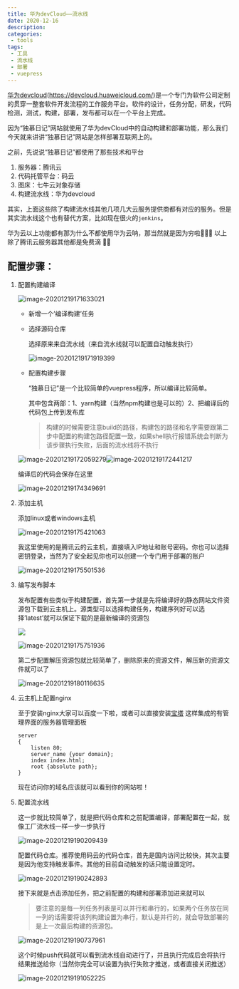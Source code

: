 ```yaml
---
title: 华为devCloud——流水线
date: 2020-12-16
description: 
categories:
 - tools
tags:
 - 工具
 - 流水线
 - 部署
 - vuepress
---
```


[华为devcloud](https://devcloud.huaweicloud.com/)(https://devcloud.huaweicloud.com/)是一个专门为软件公司定制的贯穿一整套软件开发流程的工作服务平台。软件的设计，任务分配，研发，代码检测，测试，构建，部署，发布都可以在一个平台上完成。

因为“独慕日记”网站就使用了华为devCloud中的自动构建和部署功能，那么我们今天就来讲讲“独慕日记”网站是怎样部署互联网上的。

之前，先说说“独慕日记”都使用了那些技术和平台

1. 服务器：腾讯云
2. 代码托管平台：码云
3. 图床：七牛云对象存储
4. 构建流水线：华为devcloud

其实，上面这些除了构建流水线其他几项几大云服务提供商都有对应的服务。但是其实流水线这个也有替代方案，比如现在很火的`jenkins`。

华为云以上功能都有那为什么不都使用华为云呐，那当然就是因为穷啦🌚🌚🌚  以上除了腾讯云服务器其他都是免费滴 🙈🙈

## 配置步骤：

1. 配置构建编译

   ![image-20201219171633021](http://qcdn.ytl003.com/md/image-20201219171633021.png)

   - 新增一个’编译构建’任务

   - 选择源码仓库

     选择原来来自流水线（来自流水线就可以配置自动触发执行）

     ![image-20201219171919399](http://qcdn.ytl003.com/md/image-20201219171919399.png)

   - 配置构建步骤

     “独慕日记”是一个比较简单的vuepress程序，所以编译比较简单。

     其中包含两部：1、yarn构建（当然npm构建也是可以的）2、把编译后的代码包上传到发布库

     > 构建的时候需要注意build的路径，构建包的路径和名字需要跟第二步中配置的构建包路径配置一致，如果shell执行报错系统会判断为该步骤执行失败，后面的流水线将不执行

   ![image-20201219172059279](http://qcdn.ytl003.com/md/image-20201219172059279.png)![image-20201219172441217](http://qcdn.ytl003.com/md/image-20201219172441217.png)

   编译后的代码会保存在这里

   ![image-20201219174349691](http://qcdn.ytl003.com/md/image-20201219174349691.png)

2. 添加主机

   添加linux或者windows主机

   ![image-20201219175421063](http://qcdn.ytl003.com/md/image-20201219175421063.png)

   我这里使用的是腾讯云的云主机，直接填入IP地址和账号密码。你也可以选择密钥登录，当然为了安全起见你也可以创建一个专门用于部署的账户

   ![image-20201219175501536](http://qcdn.ytl003.com/md/image-20201219175501536.png)

3. 编写发布脚本

   发布配置有些类似于构建配置，首先第一步就是先将编译好的静态网站文件资源包下载到云主机上。源类型可以选择构建任务，构建序列好可以选择’latest’就可以保证下载的是最新编译的资源包

   ![](http://qcdn.ytl003.com/md/image-20201219175713896-20201219180130969.png)

   ![image-20201219175751936](http://qcdn.ytl003.com/md/image-20201219175751936.png)

   第二步配置解压资源包就比较简单了，删除原来的资源文件，解压新的资源文件就可以了

   ![image-20201219180116635](http://qcdn.ytl003.com/md/image-20201219180116635.png)

4. 云主机上配置nginx

   至于安装nginx大家可以百度一下啦，或者可以直接安装[宝塔](http://www.bt.cn/) 这样集成的有管理界面的服务器管理面板

   ``` nginx
   server
   {
       listen 80;
       server_name {your domain};
       index index.html;
       root {absolute path};
   }
   ```

   现在访问你的域名应该就可以看到你的网站啦！

5. 配置流水线

   这一步就比较简单了，就是把代码仓库和之前配置编译，部署配置在一起，就像工厂流水线一样一步一步执行

   ![image-20201219190209439](http://qcdn.ytl003.com/md/image-20201219190209439.png)

   配置代码仓库。推荐使用码云的代码仓库，首先是国内访问比较快，其次主要是因为他支持触发事件。其他的目前自动触发的话只能设置定时。

   ![image-20201219190242893](http://qcdn.ytl003.com/md/image-20201219190242893.png)

   接下来就是点击添加任务，把之前配置的构建和部署添加进来就可以

   > 要注意的是每一列任务列表是可以并行和串行的，如果两个任务放在同一列的话需要将该列构建设置为串行，默认是并行的，就会导致部署的是上一次最后构建的资源包。

   ![image-20201219190737961](http://qcdn.ytl003.com/md/image-20201219190737961.png)

   这个时候push代码就可以看到流水线自动进行了，并且执行完成后会将执行结果推送给你（当然你完全可以设置为执行失败才推送，或者直接关闭推送）

   ![image-20201219191052225](http://qcdn.ytl003.com/md/image-20201219191052225.png)

